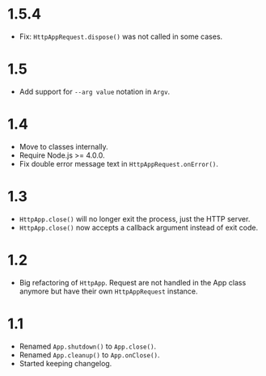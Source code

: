 1.5.4
===
- Fix: `HttpAppRequest.dispose()` was not called in some cases.

1.5
===
- Add support for `--arg value` notation in `Argv`.

1.4
===
- Move to classes internally.
- Require Node.js >= 4.0.0.
- Fix double error message text in `HttpAppRequest.onError()`.

1.3
===

- `HttpApp.close()` will no longer exit the process, just the HTTP server.
- `HttpApp.close()` now accepts a callback argument instead of exit code.


1.2
===

- Big refactoring of `HttpApp`. Request are not handled in the App class
  anymore but have their own `HttpAppRequest` instance.

1.1
===

- Renamed `App.shutdown()` to `App.close()`.
- Renamed `App.cleanup()` to `App.onClose()`.
- Started keeping changelog.